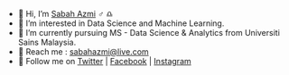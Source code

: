 - 👋 Hi, I’m <a href="https://www.linkedin.com/in/sabahazmi/">Sabah Azmi</a> :male_sign: :libra:
- 👀 I’m interested in Data Science and Machine Learning.
- 🌱 I’m currently pursuing MS - Data Science & Analytics from Universiti Sains Malaysia.
- :e-mail: Reach me : sabahazmi@live.com
- :trident: Follow me on <a href="https://twitter.com/sabahazmisays">Twitter</a> | <a href="https://facebook.com/sabahazmi">Facebook</a> | <a href="https://instagram.com/sabah_azmi">Instagram</a>
<!---
- 💞️ I’m looking to collaborate on machine learning problems.

sabahazmi/sabahazmi is a ✨ special ✨ repository because its `README.md` (this file) appears on your GitHub profile.
You can click the Preview link to take a look at your changes.
--->
